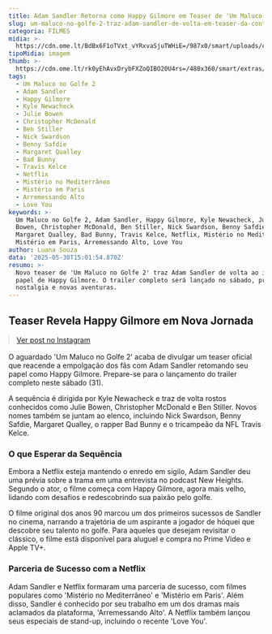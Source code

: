 ```yaml
---
title: Adam Sandler Retorna como Happy Gilmore em Teaser de 'Um Maluco no Golfe 2'
slug: um-maluco-no-golfe-2-traz-adam-sandler-de-volta-em-teaser-da-continuao
categoria: FILMES
midia: >-
  https://cdn.ome.lt/BdBx6F1oTVxt_vYRxvaSjuTWHiE=/987x0/smart/uploads/conteudo/fotos/OMELETE_CAPA_-_2025-05-30T115510.706.png
tipoMidia: imagem
thumb: >-
  https://cdn.ome.lt/rk0yEhAvxDrybFXZoQIBO20U4rs=/480x360/smart/extras/conteudos/omelete_THUMB_-_2025-05-30T115458.591.png
tags:
  - Um Maluco no Golfe 2
  - Adam Sandler
  - Happy Gilmore
  - Kyle Newacheck
  - Julie Bowen
  - Christopher McDonald
  - Ben Stiller
  - Nick Swardson
  - Benny Safdie
  - Margaret Qualley
  - Bad Bunny
  - Travis Kelce
  - Netflix
  - Mistério no Mediterrâneo
  - Mistério em Paris
  - Arremessando Alto
  - Love You
keywords: >-
  Um Maluco no Golfe 2, Adam Sandler, Happy Gilmore, Kyle Newacheck, Julie
  Bowen, Christopher McDonald, Ben Stiller, Nick Swardson, Benny Safdie,
  Margaret Qualley, Bad Bunny, Travis Kelce, Netflix, Mistério no Mediterrâneo,
  Mistério em Paris, Arremessando Alto, Love You
author: Luana Souza
data: '2025-05-30T15:01:54.870Z'
resumo: >-
  Novo teaser de 'Um Maluco no Golfe 2' traz Adam Sandler de volta ao icônico
  papel de Happy Gilmore. O trailer completo será lançado no sábado, prometendo
  nostalgia e novas aventuras.
---
```


## Teaser Revela Happy Gilmore em Nova Jornada

<blockquote class="instagram-media" data-instgrm-permalink="https://www.instagram.com/reel/DKSATQGxLiq/" data-instgrm-version="14" style="width:100%; max-width:540px; margin:1rem auto;"><a href="https://www.instagram.com/reel/DKSATQGxLiq/">Ver post no Instagram</a></blockquote>

O aguardado 'Um Maluco no Golfe 2' acaba de divulgar um teaser oficial que reacende a empolgação dos fãs com Adam Sandler retomando seu papel como Happy Gilmore. Prepare-se para o lançamento do trailer completo neste sábado (31).

A sequência é dirigida por Kyle Newacheck e traz de volta rostos conhecidos como Julie Bowen, Christopher McDonald e Ben Stiller. Novos nomes também se juntam ao elenco, incluindo Nick Swardson, Benny Safdie, Margaret Qualley, o rapper Bad Bunny e o tricampeão da NFL Travis Kelce.

### O que Esperar da Sequência

Embora a Netflix esteja mantendo o enredo em sigilo, Adam Sandler deu uma prévia sobre a trama em uma entrevista no podcast New Heights. Segundo o ator, o filme começa com Happy Gilmore, agora mais velho, lidando com desafios e redescobrindo sua paixão pelo golfe.

O filme original dos anos 90 marcou um dos primeiros sucessos de Sandler no cinema, narrando a trajetória de um aspirante a jogador de hóquei que descobre seu talento no golfe. Para aqueles que desejam revisitar o clássico, o filme está disponível para aluguel e compra no Prime Video e Apple TV+.

### Parceria de Sucesso com a Netflix

Adam Sandler e Netflix formaram uma parceria de sucesso, com filmes populares como 'Mistério no Mediterrâneo' e 'Mistério em Paris'. Além disso, Sandler é conhecido por seu trabalho em um dos dramas mais aclamados da plataforma, 'Arremessando Alto'. A Netflix também lançou seus especiais de stand-up, incluindo o recente 'Love You'.
